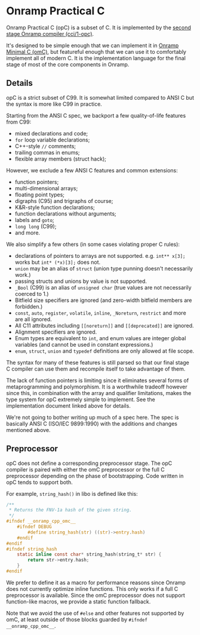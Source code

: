 # Onramp Practical C

Onramp Practical C (opC) is a subset of C. It is implemented by the [second stage Onramp compiler (cci/1-opc)](../core/cci/1-opc/).

It's designed to be simple enough that we can implement it in [Onramp Minimal C (omC)](minimal-c.md), but featureful enough that we can use it to comfortably implement all of modern C. It is the implementation language for the final stage of most of the core components in Onramp.



## Details

opC is a strict subset of C99. It is somewhat limited compared to ANSI C but the syntax is more like C99 in practice.

Starting from the ANSI C spec, we backport a few quality-of-life features from C99:

- mixed declarations and code;
- `for` loop variable declarations;
- C++-style `//` comments;
- trailing commas in enums;
- flexible array members (struct hack);

However, we exclude a few ANSI C features and common extensions:

- function pointers;
- multi-dimensional arrays;
- floating point types;
- digraphs (C95) and trigraphs of course;
- K&R-style function declarations;
- function declarations without arguments;
- labels and `goto`;
- `long long` (C99);
- and more.

We also simplify a few others (in some cases violating proper C rules):

- declarations of pointers to arrays are not supported. e.g. `int** x[3];` works but `int* (*x)[3];` does not.
- `union` may be an alias of `struct` (union type punning doesn't necessarily work.)
- passing structs and unions by value is not supported.
- `_Bool` (C99) is an alias of `unsigned char` (true values are not necessarily coerced to 1.)
- Bitfield size specifiers are ignored (and zero-width bitfield members are forbidden.)
- `const`, `auto`, `register`, `volatile`, `inline`, `_Noreturn`, `restrict` and more are all ignored.
- All C11 attributes including `[[noreturn]]` and `[[deprecated]]` are ignored.
- Alignment specifiers are ignored.
- Enum types are equivalent to `int`, and enum values are integer global variables (and cannot be used in constant expressions.)
- `enum`, `struct`, `union` and `typedef` definitions are only allowed at file scope.

The syntax for many of these features is still parsed so that our final stage C compiler can use them and recompile itself to take advantage of them.

The lack of function pointers is limiting since it eliminates several forms of metaprogramming and polymorphism. It is a worthwhile tradeoff however since this, in combination with the array and qualifier limitations, makes the type system for opC extremely simple to implement. See the implementation document linked above for details.

We're not going to bother writing up much of a spec here. The spec is basically ANSI C (ISO/IEC 9899:1990) with the additions and changes mentioned above.



## Preprocessor

opC does not define a corresponding preprocessor stage. The opC compiler is paired with either the omC preprocessor or the full C preprocessor depending on the phase of bootstrapping. Code written in opC tends to support both.

For example, `string_hash()` in libo is defined like this:

```c
/**
 * Returns the FNV-1a hash of the given string.
 */
#ifndef __onramp_cpp_omc__
    #ifndef DEBUG
        #define string_hash(str) ((str)->entry.hash)
    #endif
#endif
#ifndef string_hash
    static inline const char* string_hash(string_t* str) {
        return str->entry.hash;
    }
#endif
```

We prefer to define it as a macro for performance reasons since Onramp does not currently optimize inline functions. This only works if a full C preprocessor is available. Since the omC preprocessor does not support function-like macros, we provide a static function fallback.

Note that we avoid the use of `#else` and other features not supported by omC, at least outside of those blocks guarded by `#ifndef __onramp_cpp_omc__`.
